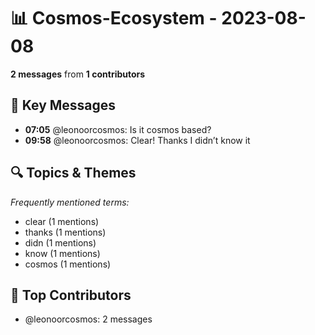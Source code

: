 # 📊 Cosmos-Ecosystem - 2023-08-08
**2 messages** from **1 contributors**

## 💬 Key Messages
- **07:05** @leonoorcosmos: Is it cosmos based?
- **09:58** @leonoorcosmos: Clear! Thanks I didn’t know it

## 🔍 Topics & Themes
*Frequently mentioned terms:*
- clear (1 mentions)
- thanks (1 mentions)
- didn (1 mentions)
- know (1 mentions)
- cosmos (1 mentions)

## 👥 Top Contributors
- @leonoorcosmos: 2 messages